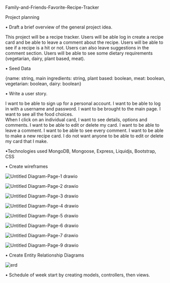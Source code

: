 Family-and-Friends-Favorite-Recipe-Tracker

Project planning 

•	Draft a brief overview of the general project idea.

This project will be a recipe tracker. 
Users will be able log in create a recipe card and be able to leave a comment about the recipe. 
Users will be able to see if a recipe is a hit or not. 
Users can also leave suggestions in the comment section. 
Users will be able to see some dietary requirements (vegetarian, dairy, plant based, meat).

• Seed Data 

{name: string, main ingredients: string, plant based: boolean, meat: boolean, vegetarian: boolean, dairy: boolean}

•	Write a user story.

I want to be able to sign up for a personal account. 
I want to be able to log in with a username and password. 
I want to be brought to the main page. 
I want to see all the food choices.  
When I click on an individual card, I want to see details, options and comments. 
I want to be able to edit or delete my card. 
I want to be able to leave a comment. 
I want to be able to see every comment. 
I want to be able to make a new recipe card. 
I do not want anyone to be able to edit or delete my card that I make.

•Technologies used
MongoDB, Mongoose, Express, Liquidjs, Bootstrap, CSS 

•	Create wireframes

![Untitled Diagram-Page-1 drawio](https://user-images.githubusercontent.com/112329390/194783389-96666126-5b0a-4272-8e36-96ac18851d57.png)

![Untitled Diagram-Page-2 drawio](https://user-images.githubusercontent.com/112329390/194783396-3ce57429-964c-4087-8f54-7ecc0ca1e885.png)

![Untitled Diagram-Page-3 drawio](https://user-images.githubusercontent.com/112329390/194783398-dbc67a23-6942-4ff6-863a-9bf014404859.png)

![Untitled Diagram-Page-4 drawio](https://user-images.githubusercontent.com/112329390/194783410-0b3e2477-c3c3-4964-9d12-d4d5b7f79a8f.png)

![Untitled Diagram-Page-5 drawio](https://user-images.githubusercontent.com/112329390/194783428-4e5fc8e4-4e97-401c-b200-aedceaf2b07a.png)

![Untitled Diagram-Page-6 drawio](https://user-images.githubusercontent.com/112329390/194783433-6527baae-b7b3-49b3-8a23-965de599f269.png)

![Untitled Diagram-Page-7 drawio](https://user-images.githubusercontent.com/112329390/194783446-da0c8375-e24e-4d99-9610-79122512b3b5.png)

![Untitled Diagram-Page-9 drawio](https://user-images.githubusercontent.com/112329390/194783453-a2e12453-746f-44f2-ad3f-98e2421aa2ef.png)




•	Create Entity Relationship Diagrams

![erd](https://user-images.githubusercontent.com/112329390/194874986-424a8bf4-54b2-49a4-aaec-2dad4fa888df.png)

• Schedule of week
start by creating models, controllers, then views. 
